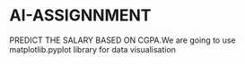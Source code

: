 # AI-ASSIGNNMENT
PREDICT THE SALARY BASED ON CGPA.We are going to use matplotlib.pyplot library for data visualisation
